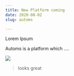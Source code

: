 ```yaml
---
title: New Platform coming
date: 2020-08-02
slug: automs

---
```

Lorem Ipsum

Automs is a platform which ....

![](/screenshor-forestry-preview.png)

> looks great